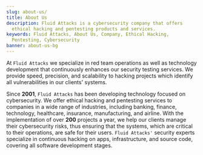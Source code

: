 ```yaml
---
slug: about-us/
title: About Us
description: Fluid Attacks is a cybersecurity company that offers
  ethical hacking and pentesting products and services.
keywords: Fluid Attacks, About Us, Company, Ethical Hacking,
  Pentesting, Cybersecurity
banner: about-us-bg
---
```


At `Fluid Attacks` we specialize in red team operations as well as
technology development that continuously enhances our security testing
services. We provide speed, precision, and scalability to hacking
projects which identify all vulnerabilities in our clients' systems.

Since **2001**, `Fluid Attacks` has been developing technology focused
on cybersecurity. We offer ethical hacking and pentesting services to
companies in a wide range of industries, including banking, finance,
technology, healthcare, insurance, manufacturing, and airline. With the
implementation of over **200** projects a year, we help our clients
manage their cybersecurity risks, thus ensuring that the systems, which
are critical to their operations, are safe for their users. `Fluid
Attacks'` security experts specialize in continuous hacking on apps,
infrastructure, and source code, covering all software development
stages.
